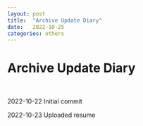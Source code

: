 ```yaml
---
layout: post
title:  "Archive Update Diary"
date:   2022-10-25
categories: others
---
```

<h1>Archive Update Diary</h1>

<br />

<p>2022-10-22 Initial commit</p>

<p>2022-10-23 Uploaded resume</p>



